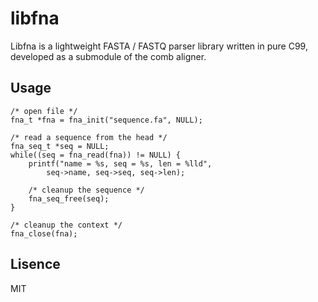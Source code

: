 # libfna

Libfna is a lightweight FASTA / FASTQ parser library written in pure C99, developed as a submodule of the comb aligner.

## Usage

```
/* open file */
fna_t *fna = fna_init("sequence.fa", NULL);

/* read a sequence from the head */
fna_seq_t *seq = NULL;
while((seq = fna_read(fna)) != NULL) {
	printf("name = %s, seq = %s, len = %lld",
		seq->name, seq->seq, seq->len);
	
	/* cleanup the sequence */
	fna_seq_free(seq);
}

/* cleanup the context */
fna_close(fna);
```

## Lisence

MIT